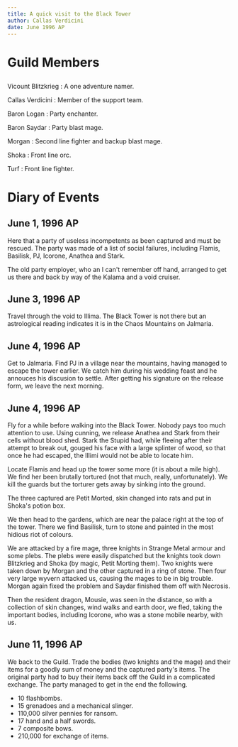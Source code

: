 ```yaml
---
title: A quick visit to the Black Tower
author: Callas Verdicini
date: June 1996 AP
---
```


# Guild Members<p>

Vicount Blitzkrieg
: A one adventure namer.

Callas Verdicini
: Member of the support team.

Baron Logan
: Party enchanter.

Baron Saydar
: Party blast mage.

Morgan
: Second line fighter and backup blast mage.

Shoka
: Front line orc.

Turf
: Front line fighter.

# Diary of Events

## June 1, 1996 AP

Here that a party of useless incompetents as been captured and must be
rescued.  The party was made of a list of social failures, including
Flamis, Basilisk, PJ, Icorone, Anathea and Stark.

The old party employer, who an I can't remember off hand, arranged
to get us there and back by way of the Kalama and a void cruiser.

## June 3, 1996 AP

Travel through the void to Illima.  The Black Tower is not there but
an astrological reading indicates it is in the Chaos Mountains on
Jalmaria.

## June 4, 1996 AP

Get to Jalmaria.  Find PJ in a village near the mountains, having
managed to escape the tower earlier.  We catch him during his wedding
feast and he annouces his discusion to settle.  After getting his
signature on the release form, we leave the next morning.

## June 4, 1996 AP

Fly for a while before walking into the Black Tower.  Nobody pays too
much attention to use.  Using cunning, we release Anathea and Stark
from their cells without blood shed.  Stark the Stupid had, while
fleeing after their attempt to break out, gouged his face with a large
splinter of wood, so that once he had escaped, the Illimi would not be
able to locate him.

Locate Flamis and head up the tower some more (it is about a mile
high).  We find her been brutally tortured (not that much, really,
unfortunately).  We kill the guards but the torturer gets away
by sinking into the ground.

The three captured are Petit Morted, skin changed into rats and put in
Shoka's potion box.

We then head to the gardens, which are near the palace right at the
top of the tower.  There we find Basilisk, turn to stone and painted
in the most hidious riot of colours.

We are attacked by a fire mage, three knights in Strange Metal armour
and some plebs.  The plebs were easily dispatched but the knights took
down Blitzkrieg and Shoka (by magic, Petit Morting them).  Two knights
were taken down by Morgan and the other captured in a ring of stone.
Then four very large wyvern attacked us, causing the mages to be in
big trouble.  Morgan again fixed the problem and Saydar finished them
off with Necrosis.

Then the resident dragon, Mousie, was seen in the distance, so with a
collection of skin changes, wind walks and earth door, we fled, taking
the important bodies, including Icorone, who was a stone mobile
nearby, with us.

## June 11, 1996 AP

We back to the Guild.  Trade the bodies (two knights and the mage) and
their items for a goodly sum of money and the captured party's items.
The original party had to buy their items back off the Guild in
a complicated exchange.  The party managed to get in the end the following.

* 10 flashbombs.
* 15 grenadoes and a mechanical slinger.
* 110,000 silver pennies for ransom.
* 17 hand and a half swords.
* 7 composite bows.
* 210,000 for exchange of items.
